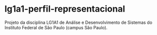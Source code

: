 # lg1a1-perfil-representacional
Projeto da disciplina LG1A1 de Análise e Desenvolvimento de Sistemas do Instituto Federal de São Paulo (campus São Paulo).
